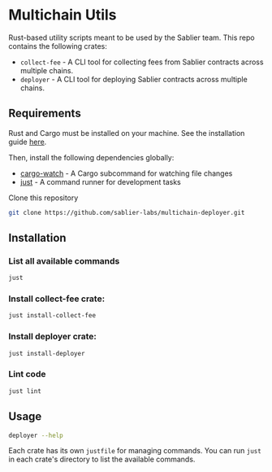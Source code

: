 # Multichain Utils

Rust-based utility scripts meant to be used by the Sablier team. This repo contains the following crates:

- `collect-fee` - A CLI tool for collecting fees from Sablier contracts across multiple chains.
- `deployer` - A CLI tool for deploying Sablier contracts across multiple chains.

## Requirements

Rust and Cargo must be installed on your machine. See the installation guide [here](https://doc.rust-lang.org/cargo/getting-started/installation.html).

Then, install the following dependencies globally:

- [cargo-watch](https://crates.io/crates/cargo-watch) - A Cargo subcommand for watching file changes
- [just](https://github.com/casey/just) - A command runner for development tasks

Clone this repository

```bash
git clone https://github.com/sablier-labs/multichain-deployer.git
```

## Installation

### List all available commands

```bash
just
```

### Install collect-fee crate:

```bash
just install-collect-fee
```

### Install deployer crate:

```bash
just install-deployer
```

### Lint code

```bash
just lint
```

## Usage

```bash
deployer --help
```

Each crate has its own `justfile` for managing commands. You can run `just` in each crate's directory to list the available commands.
